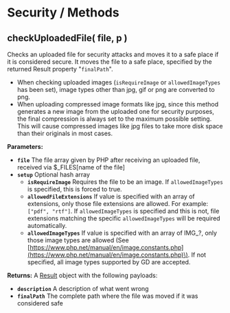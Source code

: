 # Security / Methods

## checkUploadedFile\( file, p \)

Checks an uploaded file for security attacks and moves it to a safe place if it is considered secure. It moves the file to a safe place, specified by the returned Result property "`finalPath`".

* When checking uploaded images \(`isRequireImage` or `allowedImageTypes` has been set\), image types other than jpg, gif or png are converted to png.
* When uploading compressed image formats like jpg, since this method generates a new image from the uploaded one for security purposes, the final compression is always set to the maximum possible setting. This will cause compressed images like jpg files to take more disk space than their originals in most cases.

**Parameters:**

* **`file`** The file array given by PHP after receiving an uploaded file, received via $\_FILES\[name of the file\]
* **`setup`** Optional hash array
  * **`isRequireImage`** Requires the file to be an image. If `allowedImageTypes` is specified, this is forced to true. 
  * **`allowedFileExtensions`** If value is specified with an array of extensions, only those file extensions are allowed. For example: `["pdf", "rtf"]`. If `allowedImageTypes` is specified and this is not, file extensions matching the specific `allowedImageTypes` will be required automatically.
  * **`allowedImageTypes`** If value is specified with an array of IMG\_?, only those image types are allowed \(See [https://www.php.net/manual/en/image.constants.php](https://www.php.net/manual/en/image.constants.php)\). If not specified, all image types supported by GD are accepted.

**Returns:** A [Result](../../core-classes/result/) object with the following payloads:

* **`description`** A description of what went wrong
* **`finalPath`** The complete path where the file was moved if it was considered safe

